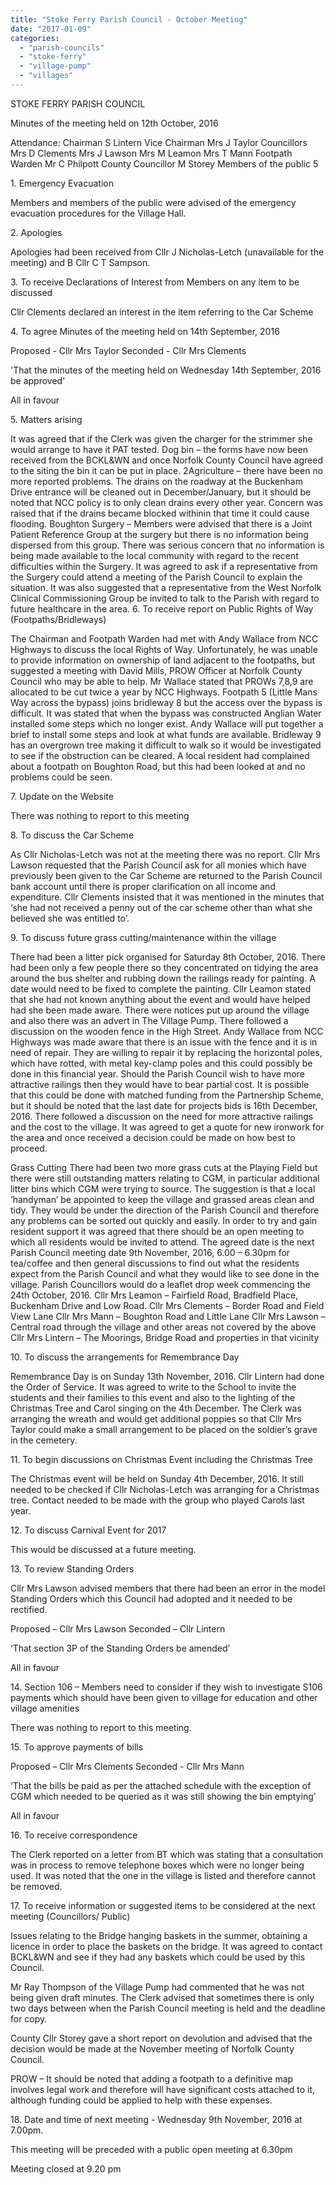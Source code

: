 ```yaml
---
title: "Stoke Ferry Parish Council - October Meeting"
date: "2017-01-09"
categories: 
  - "parish-councils"
  - "stoke-ferry"
  - "village-pump"
  - "villages"
---
```


STOKE FERRY PARISH COUNCIL

Minutes of the meeting held on 12th October, 2016

Attendance: Chairman S Lintern Vice Chairman Mrs J Taylor Councillors Mrs D Clements Mrs J Lawson Mrs M Leamon Mrs T Mann Footpath Warden Mr C Philpott County Councillor M Storey Members of the public 5

1\. Emergency Evacuation

Members and members of the public were advised of the emergency evacuation procedures for the Village Hall.

2\. Apologies

Apologies had been received from Cllr J Nicholas-Letch (unavailable for the meeting) and B Cllr C T Sampson.

3\. To receive Declarations of Interest from Members on any item to be discussed

Cllr Clements declared an interest in the item referring to the Car Scheme

4\. To agree Minutes of the meeting held on 14th September, 2016

Proposed - Cllr Mrs Taylor Seconded - Cllr Mrs Clements

'That the minutes of the meeting held on Wednesday 14th September, 2016 be approved'

All in favour

5\. Matters arising

It was agreed that if the Clerk was given the charger for the strimmer she would arrange to have it PAT tested. Dog bin – the forms have now been received from the BCKL&WN and once Norfolk County Council have agreed to the siting the bin it can be put in place. 2Agriculture – there have been no more reported problems. The drains on the roadway at the Buckenham Drive entrance will be cleaned out in December/January, but it should be noted that NCC policy is to only clean drains every other year. Concern was raised that if the drains became blocked withinin that time it could cause flooding. Boughton Surgery – Members were advised that there is a Joint Patient Reference Group at the surgery but there is no information being dispersed from this group. There was serious concern that no information is being made available to the local community with regard to the recent difficulties within the Surgery. It was agreed to ask if a representative from the Surgery could attend a meeting of the Parish Council to explain the situation. It was also suggested that a representative from the West Norfolk Clinical Commissioning Group be invited to talk to the Parish with regard to future healthcare in the area. 6. To receive report on Public Rights of Way (Footpaths/Bridleways)

The Chairman and Footpath Warden had met with Andy Wallace from NCC Highways to discuss the local Rights of Way. Unfortunately, he was unable to provide information on ownership of land adjacent to the footpaths, but suggested a meeting with David Mills, PROW Officer at Norfolk County Council who may be able to help. Mr Wallace stated that PROWs 7,8,9 are allocated to be cut twice a year by NCC Highways. Footpath 5 (Little Mans Way across the bypass) joins bridleway 8 but the access over the bypass is difficult. It was stated that when the bypass was constructed Anglian Water installed some steps which no longer exist. Andy Wallace will put together a brief to install some steps and look at what funds are available. Bridleway 9 has an overgrown tree making it difficult to walk so it would be investigated to see if the obstruction can be cleared. A local resident had complained about a footpath on Boughton Road, but this had been looked at and no problems could be seen.

7\. Update on the Website

There was nothing to report to this meeting

8\. To discuss the Car Scheme

As Cllr Nicholas-Letch was not at the meeting there was no report. Cllr Mrs Lawson requested that the Parish Council ask for all monies which have previously been given to the Car Scheme are returned to the Parish Council bank account until there is proper clarification on all income and expenditure. Cllr Clements insisted that it was mentioned in the minutes that ‘she had not received a penny out of the car scheme other than what she believed she was entitled to’.

9\. To discuss future grass cutting/maintenance within the village

There had been a litter pick organised for Saturday 8th October, 2016. There had been only a few people there so they concentrated on tidying the area around the bus shelter and rubbing down the railings ready for painting. A date would need to be fixed to complete the painting. Cllr Leamon stated that she had not known anything about the event and would have helped had she been made aware. There were notices put up around the village and also there was an advert in The Village Pump. There followed a discussion on the wooden fence in the High Street. Andy Wallace from NCC Highways was made aware that there is an issue with the fence and it is in need of repair. They are willing to repair it by replacing the horizontal poles, which have rotted, with metal key-clamp poles and this could possibly be done in this financial year. Should the Parish Council wish to have more attractive railings then they would have to bear partial cost. It is possible that this could be done with matched funding from the Partnership Scheme, but it should be noted that the last date for projects bids is 16th December, 2016. There followed a discussion on the need for more attractive railings and the cost to the village. It was agreed to get a quote for new ironwork for the area and once received a decision could be made on how best to proceed.

Grass Cutting There had been two more grass cuts at the Playing Field but there were still outstanding matters relating to CGM, in particular additional litter bins which CGM were trying to source. The suggestion is that a local ‘handyman’ be appointed to keep the village and grassed areas clean and tidy. They would be under the direction of the Parish Council and therefore any problems can be sorted out quickly and easily. In order to try and gain resident support it was agreed that there should be an open meeting to which all residents would be invited to attend. The agreed date is the next Parish Council meeting date 9th November, 2016, 6.00 – 6.30pm for tea/coffee and then general discussions to find out what the residents expect from the Parish Council and what they would like to see done in the village. Parish Councillors would do a leaflet drop week commencing the 24th October, 2016. Cllr Mrs Leamon – Fairfield Road, Bradfield Place, Buckenham Drive and Low Road. Cllr Mrs Clements – Border Road and Field View Lane Cllr Mrs Mann – Boughton Road and Little Lane Cllr Mrs Lawson – Central road through the village and other areas not covered by the above Cllr Mrs Lintern – The Moorings, Bridge Road and properties in that vicinity

10\. To discuss the arrangements for Remembrance Day

Remembrance Day is on Sunday 13th November, 2016. Cllr Lintern had done the Order of Service. It was agreed to write to the School to invite the students and their families to this event and also to the lighting of the Christmas Tree and Carol singing on the 4th December. The Clerk was arranging the wreath and would get additional poppies so that Cllr Mrs Taylor could make a small arrangement to be placed on the soldier’s grave in the cemetery.

11\. To begin discussions on Christmas Event including the Christmas Tree

The Christmas event will be held on Sunday 4th December, 2016. It still needed to be checked if Cllr Nicholas-Letch was arranging for a Christmas tree. Contact needed to be made with the group who played Carols last year.

12\. To discuss Carnival Event for 2017

This would be discussed at a future meeting.

13\. To review Standing Orders

Cllr Mrs Lawson advised members that there had been an error in the model Standing Orders which this Council had adopted and it needed to be rectified.

Proposed – Cllr Mrs Lawson Seconded – Cllr Lintern

‘That section 3P of the Standing Orders be amended’

All in favour

14\. Section 106 – Members need to consider if they wish to investigate S106 payments which should have been given to village for education and other village amenities

There was nothing to report to this meeting.

15\. To approve payments of bills

Proposed – Cllr Mrs Clements Seconded - Cllr Mrs Mann

‘That the bills be paid as per the attached schedule with the exception of CGM which needed to be queried as it was still showing the bin emptying’

All in favour

16\. To receive correspondence

The Clerk reported on a letter from BT which was stating that a consultation was in process to remove telephone boxes which were no longer being used. It was noted that the one in the village is listed and therefore cannot be removed.

17\. To receive information or suggested items to be considered at the next meeting (Councillors/ Public)

Issues relating to the Bridge hanging baskets in the summer, obtaining a licence in order to place the baskets on the bridge. It was agreed to contact BCKL&WN and see if they had any baskets which could be used by this Council.

Mr Ray Thompson of the Village Pump had commented that he was not being given draft minutes. The Clerk advised that sometimes there is only two days between when the Parish Council meeting is held and the deadline for copy.

County Cllr Storey gave a short report on devolution and advised that the decision would be made at the November meeting of Norfolk County Council.

PROW – It should be noted that adding a footpath to a definitive map involves legal work and therefore will have significant costs attached to it, although funding could be applied to help with these expenses.

18\. Date and time of next meeting - Wednesday 9th November, 2016 at 7.00pm.

This meeting will be preceded with a public open meeting at 6.30pm

Meeting closed at 9.20 pm
